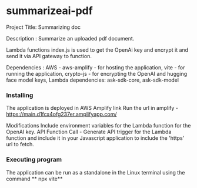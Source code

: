 # summarizeai-pdf
Project Title: Summarizing doc

Description : Summarize an uploaded pdf document.

Lambda functions index.js is used to get the OpenAi key and encrypt it and send it via API gateway to function.

Dependencies : 
AWS - aws-amplify -  for hosting the application, 
vite - for running the application, 
crypto-js -  for encrypting the OpenAI and hugging face model keys, 
Lambda dependencies: ask-sdk-core, ask-sdk-model

### Installing

The application is deployed in AWS Amplify link 
Run the url in amplify - https://main.d1fcx4ofg237er.amplifyapp.com/

Modifications
Include environment variables for the Lambda function for the OpenAI key.
API Function Call - Generate API trigger for the Lambda function and include it in your Javascript application to include the 'https' url to fetch. 

### Executing program


 The application can be run as a standalone in the Linux terminal using the command 
** npx vite**



